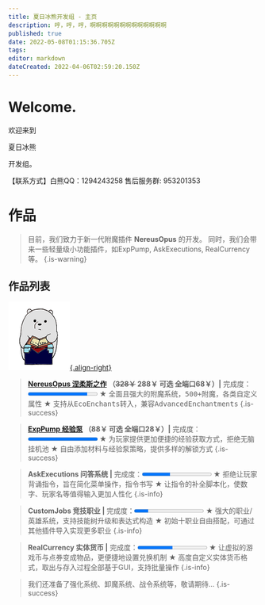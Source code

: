 ```yaml
---
title: 夏日冰熊开发组 - 主页
description: 哼，哼，哼，啊啊啊啊啊啊啊啊啊啊啊啊啊
published: true
date: 2022-05-08T01:15:36.705Z
tags: 
editor: markdown
dateCreated: 2022-04-06T02:59:20.150Z
---
```


<h1 class="welcome_title">Welcome.</h1>
<p class="unchangedline">欢迎来到</p><p class="group_welcome">夏日冰熊</p><p class="unchangedline">开发组。</p></p>
<p class="unchangedline"><p class="author">【联系方式】白熊QQ：1294243258 售后服务群: 953201353</p>


# 作品
> 目前，我们致力于新一代附魔插件 **NereusOpus** 的开发。
> 同时，我们会带来一些轻量级小功能插件，如ExpPump, AskExecutions, RealCurrency等。
{.is-warning}
## 作品列表
<a href="/NereusOpus涅柔斯之作/涅柔斯之作-插件简介">![nereusopus_logo-小.png](/nereusopus/nereusopus_logo-小.png){.align-right}</a>
> **[NereusOpus 涅柔斯之作](/NereusOpus涅柔斯之作/涅柔斯之作-插件简介) （~~328￥~~ 288￥ 可选 全端口68￥）|** 完成度：<progress value="85" max="100" contenteditable="false"></progress>
★ <samp>全面且强大的附魔系统，500+附魔，各类自定义属性</samp>
★ <samp>支持从EcoEnchants转入，兼容AdvancedEnchantments</samp>
{.is-success}

> **[ExpPump 经验泵](/ExpPump-经验泵/经验泵) （88￥ 可选 全端口28￥）|** 完成度：<progress value="100" max="100" contenteditable="false"></progress>
★ <samp>为玩家提供更加便捷的经验获取方式，拒绝无脑挂机池</samp>
★ <samp>自由添加材料与经验泵策略，提供多样的解锁方式</samp>
{.is-success}

> **AskExecutions 问答系统 |** 完成度：<progress value="40" max="100" contenteditable="false"></progress>
★ 拒绝让玩家背诵指令，旨在简化菜单操作，指令书写
★ 让指令的补全脚本化，使数字、玩家名等值得输入更加人性化
{.is-info}

> **CustomJobs 竞技职业 |** 完成度：<progress value="20" max="100" contenteditable="false"></progress>
★ 强大的职业/英雄系统，支持技能树升级和表达式构造
★ 初始十职业自由搭配，可通过其他插件导入实现更多职业
{.is-info}

> **RealCurrency 实体货币 |** 完成度：<progress value="50" max="100" contenteditable="false"></progress>
★ 让虚拟的游戏币与点券变成物品，更便捷地设置兑换机制
★ 高度自定义实体货币格式，取出与存入过程全部基于GUI，支持批量操作
{.is-info}

> 我们还准备了强化系统、卸魔系统、战令系统等，敬请期待...
{.is-success}

